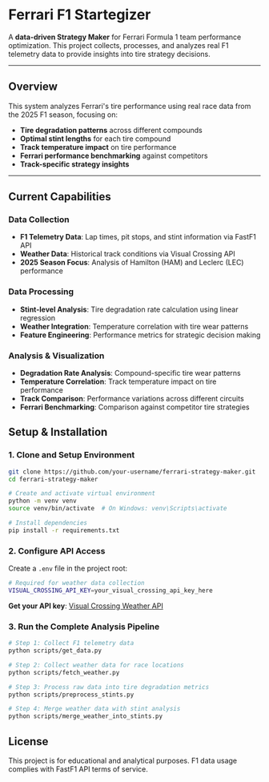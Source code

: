 # Ferrari F1 Startegizer

A **data-driven Strategy Maker** for Ferrari Formula 1 team performance optimization. This project collects, processes, and analyzes real F1 telemetry data to provide insights into tire strategy decisions.

---

## Overview

This system analyzes Ferrari's tire performance using real race data from the 2025 F1 season, focusing on:

- **Tire degradation patterns** across different compounds
- **Optimal stint lengths** for each tire compound
- **Track temperature impact** on tire performance
- **Ferrari performance benchmarking** against competitors
- **Track-specific strategy insights**


---

## Current Capabilities

### Data Collection
- **F1 Telemetry Data**: Lap times, pit stops, and stint information via FastF1 API
- **Weather Data**: Historical track conditions via Visual Crossing API
- **2025 Season Focus**: Analysis of Hamilton (HAM) and Leclerc (LEC) performance

### Data Processing
- **Stint-level Analysis**: Tire degradation rate calculation using linear regression
- **Weather Integration**: Temperature correlation with tire wear patterns
- **Feature Engineering**: Performance metrics for strategic decision making

### Analysis & Visualization
- **Degradation Rate Analysis**: Compound-specific tire wear patterns
- **Temperature Correlation**: Track temperature impact on tire performance
- **Track Comparison**: Performance variations across different circuits
- **Ferrari Benchmarking**: Comparison against competitor tire strategies



## Setup & Installation

### 1. Clone and Setup Environment

```bash
git clone https://github.com/your-username/ferrari-strategy-maker.git
cd ferrari-strategy-maker

# Create and activate virtual environment
python -m venv venv
source venv/bin/activate  # On Windows: venv\Scripts\activate

# Install dependencies
pip install -r requirements.txt
```

### 2. Configure API Access

Create a `.env` file in the project root:

```bash
# Required for weather data collection
VISUAL_CROSSING_API_KEY=your_visual_crossing_api_key_here
```

**Get your API key**: [Visual Crossing Weather API](https://www.visualcrossing.com/weather-api)

### 3. Run the Complete Analysis Pipeline

```bash
# Step 1: Collect F1 telemetry data
python scripts/get_data.py

# Step 2: Collect weather data for race locations
python scripts/fetch_weather.py

# Step 3: Process raw data into tire degradation metrics
python scripts/preprocess_stints.py

# Step 4: Merge weather data with stint analysis
python scripts/merge_weather_into_stints.py
```


## License

This project is for educational and analytical purposes. F1 data usage complies with FastF1 API terms of service.

